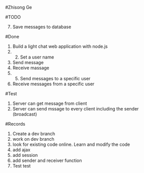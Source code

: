 #Zhisong Ge

#TODO

7. Save messages to database

#Done
1. Build a light chat web application with node.js
2. 2. Set a user name
3. Send message
4. Receive massage
5. 5. Send messages to a specific user
6. Receive messages from a specific user

#Test
1. Server can get message from client
2. Server can send mssage to every client including the sender (broadcast)

#Records
1. Create a dev branch
2. work on dev branch
3. look for existing code online. Learn and modify the code
4. add ajax
5. add session
6. add sender and receiver function
7. Test test